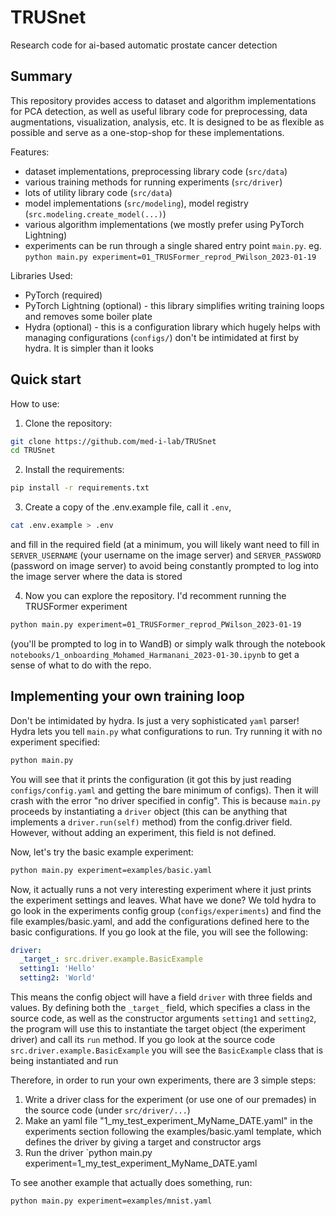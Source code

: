 # TRUSnet
Research code for ai-based automatic prostate cancer detection

## Summary
This repository provides access to dataset and algorithm implementations for PCA detection, as well as useful library code for preprocessing, data augmentations, visualization, analysis, etc. It is designed to be as flexible as possible and serve as a one-stop-shop for these implementations. 

Features: 
- dataset implementations, preprocessing library code (`src/data`)
- various training methods for running experiments (`src/driver`)
- lots of utility library code (`src/data`)
- model implementations (`src/modeling`), model registry (`src.modeling.create_model(...)`)
- various algorithm implementations (we mostly prefer using PyTorch Lightning)
- experiments can be run through a single shared entry point `main.py`. eg. `python main.py experiment=01_TRUSFormer_reprod_PWilson_2023-01-19`

Libraries Used: 
- PyTorch (required)
- PyTorch Lightning (optional) - this library simplifies writing training loops and removes some boiler plate
- Hydra (optional) - this is a configuration library which hugely helps with managing configurations (`configs/`) don't be intimidated at first by hydra. It is simpler than it looks

## Quick start
How to use: 

1. Clone the repository: 
```bash 
git clone https://github.com/med-i-lab/TRUSnet
cd TRUSnet
```

2. Install the requirements: 
```bash
pip install -r requirements.txt
```

3. Create a copy of the .env.example file, call it `.env`, 
```bash
cat .env.example > .env
```
and fill in the required field (at a minimum, you will likely want need to fill in `SERVER_USERNAME` (your username on the image server) and `SERVER_PASSWORD` (password on image server) to avoid being constantly prompted to log into the image server where the data is stored

4. Now you can explore the repository. I'd recomment running the TRUSFormer experiment
 ```bash
 python main.py experiment=01_TRUSFormer_reprod_PWilson_2023-01-19
 ``` 
 (you'll be prompted to log in to WandB) or simply walk through the notebook `notebooks/1_onboarding_Mohamed_Harmanani_2023-01-30.ipynb` to get a sense of what to do with the repo. 
 
## Implementing your own training loop
Don't be intimidated by hydra. Is just a very sophisticated `yaml` parser! Hydra lets you tell `main.py` what configurations to run. Try running it with no experiment specified: 
```bash
python main.py
``` 
You will see that it prints the configuration (it got this by just reading `configs/config.yaml` and getting the bare minimum of configs). Then it will crash with the error "no driver specified in config". This is because `main.py` proceeds by instantiating a `driver` object (this can be anything that implements a `driver.run(self)` method) from the config.driver field. However, without adding an experiment, this field is not defined. 

Now, let's try the basic example experiment: 
```bash 
python main.py experiment=examples/basic.yaml
```
Now, it actually runs a not very interesting experiment where it just prints the experiment settings and leaves. What have we done? We told hydra to go look in the experiments config group (`configs/experiments`) and find the file examples/basic.yaml, and add the configurations defined here to the basic configurations. If you go look at the file, you will see the following: 
```yaml
driver: 
  _target_: src.driver.example.BasicExample
  setting1: 'Hello'
  setting2: 'World'
```
This means the config object will have a field `driver` with three fields and values. By defining both the `_target_` field, which specifies a class in the source code, as well as the constructor arguments `setting1` and `setting2`, the program will use this to instantiate the target object (the experiment driver) and call its `run` method. If you go look at the source code `src.driver.example.BasicExample` you will see the `BasicExample` class that is being instantiated and run

Therefore, in order to run your own experiments, there are 3 simple steps: 
1. Write a driver class for the experiment (or use one of our premades) in the source code (under `src/driver/...`)
2. Make an yaml file "1_my_test_experiment_MyName_DATE.yaml" in the experiments section following the examples/basic.yaml template, which defines the driver by giving a target and constructor args
3. Run the driver `python main.py experiment=1_my_test_experiment_MyName_DATE.yaml
 
To see another example that actually does something, run: 
```bash
python main.py experiment=examples/mnist.yaml
```


